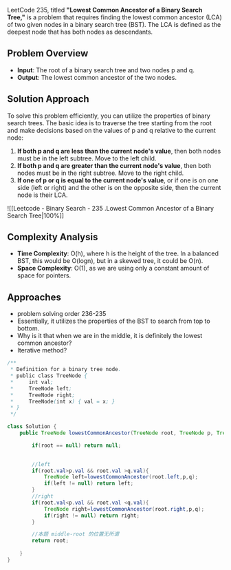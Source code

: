 LeetCode 235, titled **"Lowest Common Ancestor of a Binary Search Tree,"** is a problem that requires finding the lowest common ancestor (LCA) of two given nodes in a binary search tree (BST). The LCA is defined as the deepest node that has both nodes as descendants.

## **Problem Overview**

- **Input**: The root of a binary search tree and two nodes p and q.
- **Output**: The lowest common ancestor of the two nodes.

## **Solution Approach**

To solve this problem efficiently, you can utilize the properties of binary search trees. The basic idea is to traverse the tree starting from the root and make decisions based on the values of p and q relative to the current node:

1. **If both p and q are less than the current node's value**, then both nodes must be in the left subtree. Move to the left child.
2. **If both p and q are greater than the current node's value**, then both nodes must be in the right subtree. Move to the right child.
3. **If one of p or q is equal to the current node's value**, or if one is on one side (left or right) and the other is on the opposite side, then the current node is their LCA.

![[Leetcode - Binary Search - 235 .Lowest Common Ancestor of a Binary Search Tree|100%]]
## **Complexity Analysis**

- **Time Complexity**: O(h), where h is the height of the tree. In a balanced BST, this would be O(log⁡n), but in a skewed tree, it could be O(n).
- **Space Complexity**: O(1), as we are using only a constant amount of space for pointers.

## Approaches

- problem solving order 236-235
- Essentially, it utilizes the properties of the BST to search from top to bottom.
- Why is it that when we are in the middle, it is definitely the lowest common ancestor?
- Iterative method?


```java
/**
 * Definition for a binary tree node.
 * public class TreeNode {
 *     int val;
 *     TreeNode left;
 *     TreeNode right;
 *     TreeNode(int x) { val = x; }
 * }
 */

class Solution {
    public TreeNode lowestCommonAncestor(TreeNode root, TreeNode p, TreeNode q) {

        if(root == null) return null;

        
        //left
        if(root.val>p.val && root.val >q.val){
            TreeNode left=lowestCommonAncestor(root.left,p,q);
            if(left != null) return left;
        }
        //right
        if(root.val<p.val && root.val <q.val){
            TreeNode right=lowestCommonAncestor(root.right,p,q);
            if(right != null) return right;
        }

        //本题 middle-root 的位置无所谓
        return root;
        
    }
}
```